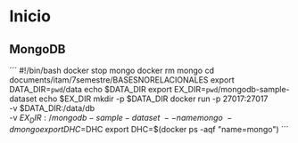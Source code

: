# Inicio 
## MongoDB

´´´
#!/bin/bash
docker stop mongo 
docker rm mongo 
cd documents/itam/7semestre/BASESNORELACIONALES
export DATA_DIR=`pwd`/data
echo $DATA_DIR
export EX_DIR=`pwd`/mongodb-sample-dataset
echo $EX_DIR
mkdir -p $DATA_DIR
docker run -p 27017:27017 \
       -v $DATA_DIR:/data/db \
       -v $EX_DIR:/mongodb-sample-dataset \
       --name mongo \
       -d mongo
export DHC=$DHC
export DHC=$(docker ps -aqf "name=mongo")
´´´
